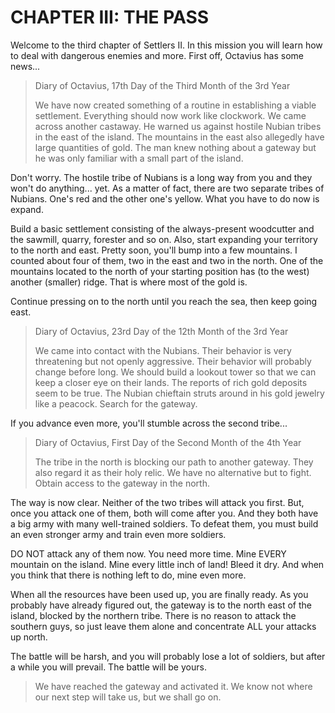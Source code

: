 # CHAPTER III: THE PASS

Welcome to the third chapter of Settlers II. In this mission you will learn
how to deal with dangerous enemies and more.  First off,  Octavius has some
news...


> Diary of Octavius, 17th Day of the Third Month of the 3rd Year
>    
> We have now created  something of a  routine in  establishing a  viable
> settlement.  Everything should now work like clockwork.  We came across
> another  castaway.  He warned us  against hostile  Nubian tribes in the
> east of the island. The mountains in the east also allegedly have large
> quantities  of gold.  The man knew  nothing about a  gateway but he was
> only familiar with a small part of the island.


Don't worry.  The hostile tribe of Nubians is a  long way from you and they
won't do anything... yet.  As a matter of  fact,  there  are  two  separate
tribes of Nubians. One's red and the other  one's yellow.  What you have to
do now is expand.

Build  a basic  settlement consisting of the always-present woodcutter  and
the  sawmill,  quarry,  forester  and so on.  Also,  start  expanding  your
territory to  the north and east.  Pretty soon,  you'll  bump  into  a  few
mountains.  I  counted  about  four of them, two in the east and two in the
north.  One of the mountains located to the north of your starting position
has (to the west) another (smaller) ridge.  That is where  most of the gold
is.

Continue pressing on to  the north until you reach the sea, then keep going
east.


> Diary of Octavius, 23rd Day of the 12th Month of the 3rd Year
>   
> We  came  into  contact  with  the  Nubians.  Their  behavior  is  very
> threatening  but  not openly  aggressive.  Their behavior will probably
> change before long. We should build a lookout tower so that we can keep
> a closer eye on their lands.  The reports of rich gold deposits seem to
> be true.  The Nubian chieftain struts around in his gold jewelry like a
> peacock. Search for the gateway.


If you advance even more, you'll stumble across the second tribe...


> Diary of Octavius, First Day of the Second Month of the 4th Year
>    
> The tribe  in the north  is blocking our  path to another gateway. They
> also regard it as their holy relic.  We  have  no  alternative  but  to
> fight. Obtain access to the gateway in the north.


The way is now clear. Neither of the two tribes will attack you first. But,
once you attack one of them,  both will come after you.  And they both have
a big army with many well-trained soldiers.  To defeat them, you must build
an even stronger army and train even more soldiers.

DO NOT attack any of them now.  You  need more time.  Mine  EVERY  mountain
on the island. Mine every little inch of land!  Bleed it dry.  And when you
think that there is nothing left to do, mine even more.

When  all the  resources have been used up,  you are finally ready.  As you
probably have already figured out,  the gateway is to the north east of the
island,  blocked by the  northern tribe.  There is no reason  to attack the
southern guys, so just leave them alone and concentrate ALL your attacks up
north.

The battle will be harsh, and you will probably lose a lot of soldiers, but
after a while you will prevail. The battle will be yours.


> We have reached  the gateway and  activated it.  We know not  where our
> next step will take us, but we shall go on.
